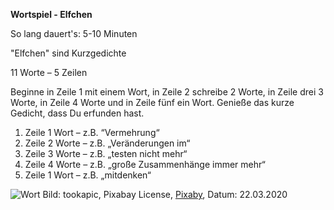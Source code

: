 **Wortspiel - Elfchen**

So lang dauert's: 5-10 Minuten

"Elfchen" sind Kurzgedichte

11 Worte – 5 Zeilen

Beginne in Zeile 1 mit einem Wort, in Zeile 2 schreibe 2 Worte, in Zeile drei 3 Worte, in Zeile 4 Worte und in Zeile fünf ein Wort.
Genieße das kurze Gedicht, dass Du erfunden hast.

1. Zeile 1 Wort –  z.B.	“Vermehrung“
2. Zeile 2 Worte – z.B. „Veränderungen im“
3. Zeile 3 Worte – z.B. „testen nicht mehr“
4. Zeile 4 Worte – z.B. „große Zusammenhänge immer mehr“
5. Zeile 1 Wort –  z.B. „mitdenken“

![Wort](https://cdn.pixabay.com/photo/2015/09/09/20/50/writing-933262_1280.jpg)
Bild: tookapic, Pixabay License, [Pixaby](https://pixabay.com/de/photos/schreiben-notizen-stift-hand-933262/), Datum: 22.03.2020
